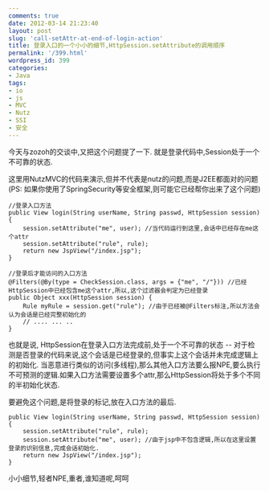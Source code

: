 ```yaml
---
comments: true
date: 2012-03-14 21:23:40
layout: post
slug: 'call-setAttr-at-end-of-login-action'
title: 登录入口的一个小小的细节,HttpSession.setAttribute的调用顺序
permalink: '/399.html'
wordpress_id: 399
categories:
- Java
tags:
- io
- js
- MVC
- Nutz
- SSI
- 安全
---
```


今天与zozoh的交谈中,又把这个问题提了一下. 就是登录代码中,Session处于一个不可靠的状态.

这里用NutzMVC的代码来演示,但并不代表是nutz的问题,而是J2EE都面对的问题(PS: 如果你使用了SpringSecurity等安全框架,则可能它已经帮你出来了这个问题)


    
    
    //登录入口方法
    public View login(String userName, String passwd, HttpSession session) {
        session.setAttribute("me", user); //当代码运行到这里,会话中已经存在me这个attr
        session.setAttribute("rule", rule);
        return new JspView("/index.jsp");
    }
    
    //登录后才能访问的入口方法
    @Filters(@By(type = CheckSession.class, args = {"me", "/"})) //已经HttpSession中已经包含me这个attr,所以,这个过滤器会判定为已经登录
    public Object xxx(HttpSession session) {
        Rule myRule = session.get("rule"); //由于已经被@Filters标注,所以方法会认为会话是已经完整初始化的
        // .... ... .. 
    }
    



也就是说, HttpSession在登录入口方法完成前,处于一个不可靠的状态 -- 对于检测是否登录的代码来说,这个会话是已经登录的,但事实上这个会话并未完成逻辑上的初始化.
当恶意进行类似的访问(多线程),那么其他入口方法要么报NPE,要么执行不可预测的逻辑.如果入口方法需要设置多个attr,那么HttpSession将处于多个不同的半初始化状态.

要避免这个问题,是将登录的标记,放在入口方法的最后.

    
    
    public View login(String userName, String passwd, HttpSession session) {
        session.setAttribute("rule", rule);
        session.setAttribute("me", user); //由于jsp中不包含逻辑,所以在这里设置登录的识别信息,完成会话初始化.
        return new JspView("/index.jsp");
    }
    



小小细节,轻者NPE,重者,谁知道呢,呵呵
